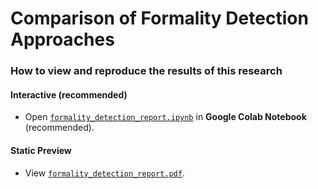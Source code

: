 # Comparison of Formality Detection Approaches

### How to view and reproduce the results of this research  
#### **Interactive (recommended)**  
- Open [`formality_detection_report.ipynb`](https://github.com/TanyaIgnatenko/formality-detection/blob/main/formality_detection_report.ipynb) in __Google Colab Notebook__ (recommended).  

#### **Static Preview**  
- View [`formality_detection_report.pdf`](https://github.com/TanyaIgnatenko/formality-detection/blob/main/formality_detection_report.pdf).